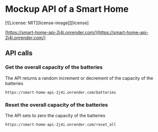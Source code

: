 # Mockup API of a Smart Home
 
[![License: MIT][license-image]][license]

[https://smart-home-api-2j4i.onrender.com/](https://smart-home-api-2j4i.onrender.com/)

## API calls

### Get the overall capacity of the batteries
The API returns a random increment or decrement of the capacity of the batteries
```shell
https://smart-home-api-2j4i.onrender.com/batteries
```
### Reset the overall capacity of the batteries
The API sets to zero the capacity of the batteries
```shell
https://smart-home-api-2j4i.onrender.com/reset_all
```
